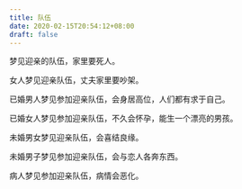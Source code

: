 ```yaml
---
title: 队伍
date: 2020-02-15T20:54:12+08:00
draft: false
---
```


梦见迎亲的队伍，家里要死人。

女人梦见迎亲队伍，丈夫家里要吵架。

已婚男人梦见参加迎亲队伍，会身居高位，人们都有求于自己。

已婚女人梦见参加迎亲队伍，不久会怀孕，能生一个漂亮的男孩。

未婚男女梦见迎亲队伍，会喜结良缘。

未婚男子梦见参加迎亲队伍，会与恋人各奔东西。

病人梦见参加迎亲队伍，病情会恶化。
